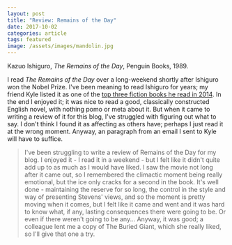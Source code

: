 ```yaml
---
layout: post
title: "Review: Remains of the Day"
date: 2017-10-02
categories: article
tags: featured
image: /assets/images/mandolin.jpg
---
```


Kazuo Ishiguro, *The Remains of the Day*, Penguin Books, 1989.

I read *The Remains of the Day* over a long-weekend shortly after
Ishiguro won the Nobel Prize. I've been meaning to read Ishiguro for
years; my friend Kyle listed it as one of the [top three fiction books he
read in 2014](http://stungeye.com/archive/by_date/2015/01/22). In the
end I enjoyed it; it was nice to read a good, classically constructed
English novel, with nothing pomo or meta about it. But when it came to
writing a review of it for this blog, I've struggled with figuring out
what to say. I don't think I found it as affecting as others have;
perhaps I just read it at the wrong moment. Anyway, an paragraph from an
email I sent to Kyle will have to suffice.

>I've been struggling to write a review of Remains of the Day for my
blog. I enjoyed it - I read it in a weekend - but I felt like it didn't
quite add up to as much as I would have liked. I saw the movie not long
after it came out, so I remembered the climactic moment being really
emotional, but the ice only cracks for a second in the book. It's well
done - maintaining the reserve for so long, the control in the style and
way of presenting Stevens' views, and so the moment is pretty moving
when it comes, but I felt like it came and went and it was hard to know
what, if any, lasting consequences there were going to be. Or even if
there weren't going to be any... Anyway, it was good; a colleague lent
me a copy of The Buried Giant, which she really liked, so I'll give that
one a try.

